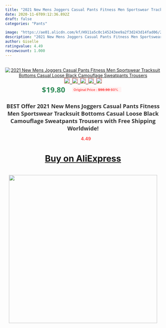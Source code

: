 ```yaml
---
title: "2021 New Mens Joggers Casual Pants Fitness Men Sportswear Tracksuit Bottoms Casual Loose Black Camouflage Sweatpants Trousers"
date: 2020-11-6T09:12:36.892Z
draft: false
categories: "Pants"

image: "https://ae01.alicdn.com/kf/H911a5c0c145243ee9a2f3d243d14fad06/2021-New-Mens-Joggers-Casual-Pants-Fitness-Men-Sportswear-Tracksuit-Bottoms-Casual-Loose-Black-Camouflage-Sweatpants.jpg"
description: "2021 New Mens Joggers Casual Pants Fitness Men Sportswear Tracksuit Bottoms Casual Loose Black Camouflage Sweatpants Trousers"
author: Giselle
ratingvalue: 4.49
reviewcount: 1.000
---
```

<br>
<div style="text-align: center;">
<a href="https://s.click.aliexpress.com/e/_98zaBT" target="_blank" rel="nofollow noopener noreferrer"><img alt="2021 New Mens Joggers Casual Pants Fitness Men Sportswear Tracksuit Bottoms Casual Loose Black Camouflage Sweatpants Trousers" class="magnifier-image" src="https://ae01.alicdn.com/kf/H911a5c0c145243ee9a2f3d243d14fad06/2021-New-Mens-Joggers-Casual-Pants-Fitness-Men-Sportswear-Tracksuit-Bottoms-Casual-Loose-Black-Camouflage-Sweatpants.jpg_640x640.jpg">
<br>
<img style="border:1px solid salmon" src="https://ae01.alicdn.com/kf/H911a5c0c145243ee9a2f3d243d14fad06/2021-New-Mens-Joggers-Casual-Pants-Fitness-Men-Sportswear-Tracksuit-Bottoms-Casual-Loose-Black-Camouflage-Sweatpants.jpg_120x120.jpg">&nbsp;&nbsp;<img style="border:1px solid salmon" src="https://ae01.alicdn.com/kf/H4057eb054b034a5f9fbbce1a6025e61eC/2021-New-Mens-Joggers-Casual-Pants-Fitness-Men-Sportswear-Tracksuit-Bottoms-Casual-Loose-Black-Camouflage-Sweatpants.jpg_120x120.jpg">&nbsp;&nbsp;<img style="border:1px solid salmon" src="https://ae01.alicdn.com/kf/Hd1728f95dd4d4dbba9abb28c2a1f9f1e4/2021-New-Mens-Joggers-Casual-Pants-Fitness-Men-Sportswear-Tracksuit-Bottoms-Casual-Loose-Black-Camouflage-Sweatpants.jpg_120x120.jpg">&nbsp;&nbsp;<img style="border:1px solid salmon" src="https://ae01.alicdn.com/kf/H83cb2029e42342c383a91faf9f1fb68ag/2021-New-Mens-Joggers-Casual-Pants-Fitness-Men-Sportswear-Tracksuit-Bottoms-Casual-Loose-Black-Camouflage-Sweatpants.jpg_120x120.jpg">&nbsp;&nbsp;<img style="border:1px solid salmon" src="https://ae01.alicdn.com/kf/H2170131d6fcc4187a7a6131b64dfcf90i/2021-New-Mens-Joggers-Casual-Pants-Fitness-Men-Sportswear-Tracksuit-Bottoms-Casual-Loose-Black-Camouflage-Sweatpants.jpg_120x120.jpg"></a></div><br0>
<div style="text-align: center;"><span style="background-color: white; border: 0px; box-sizing: border-box; color: seagreen; display: inline-block; font-family: &quot;open sans&quot; , &quot;arial&quot; , &quot;helvetica&quot; , sans-serif , &quot;heiti&quot;; font-size: 24px; font-stretch: inherit; font-weight: 700; line-height: inherit; margin: 0px 10px 0px 0px; padding: 0px; vertical-align: middle;">$19.80 </span>
<span style="background: rgb(255 , 241 , 241); border-radius: 3px; border: 0px; box-sizing: border-box; color: #ff4747; display: inline-block; font-family: inherit; font-size: 12px; font-stretch: inherit; font-style: inherit; font-variant: inherit; font-weight: 600; line-height: inherit; margin: 0px; padding: 2px 5px; transform: scale(0.9); vertical-align: middle;">Original Price : <b style="text-decoration: line-through;">$98.98 </b> 80%&nbsp;&nbsp;</span></div>
<h1 style="color: #333333; display: inline-block; font-family: &quot;open sans&quot; , &quot;arial&quot; , &quot;helvetica&quot; , sans-serif , &quot;heiti&quot;; font-size: 18px; font-stretch: inherit; font-weight: 700; text-align: center;">BEST Offer 2021 New Mens Joggers Casual Pants Fitness Men Sportswear Tracksuit Bottoms Casual Loose Black Camouflage Sweatpants Trousers with Free Shipping Worldwide!</h1>
<div style="color: #ff4747; text-align: center;">
<img src="https://4.bp.blogspot.com/-M0ZcTcb-5uY/XleCXlxnR4I/AAAAAAAAAEc/OrjgMkXV1oMQFaCRZj5HQwOCBcu3w1FegCPcBGAYYCw/s1600/star.png" style="height: 15px;">&nbsp;<b>4.49</b></div>
<div class="button_cont" align="center"><a class="buynow_a" href="https://s.click.aliexpress.com/e/_98zaBT" target="_blank" rel="nofollow noopener noreferrer"><H1>Buy on AliExpress</H1></a></div><br>
<div class="separator" style="clear: both; text-align: center;">
<img src="https://lh3.googleusercontent.com/-pTy5HemUv9M/XlePHvY0dAI/AAAAAAAAAE4/0nX5iRUoIWY8eMW9Dpxeirr157OZliDIgCLcBGAsYHQ/s1600/badge.gif" width="480">
</div>
